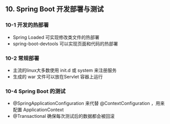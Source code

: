 ## 10. Spring Boot 开发部署与测试

### 10-1 开发的热部署

- Spring Loaded 可实现修改类文件的热部署
- spring-boot-devtools 可以实现页面和代码的热部署

### 10-2 常规部署

- 主流的linux大多数使用 init.d 或 system 来注册服务
- 生成的 war 文件可以放在Servlet 容器上运行

### 10-4 Spring Boot 的测试

- @SpringApplicationConfiguration 来代替 @ContextConfiguration ，用来配置 ApplicationContext
- @Transactional 确保每次测试后的数据都会被回滚